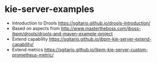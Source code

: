# kie-server-examples

* Introduction to Drools
https://sgitario.github.io/drools-introduction/
* Based on aspects from 
http://www.mastertheboss.com/jboss-jbpm/drools/drools-and-maven-example-project
* Extend capability
https://sgitario.github.io/jbpm-kie-server-extend-capability/
* Extend metrics
https://sgitario.github.io/jbpm-kie-server-custom-prometheus-metric/
